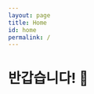 ```yaml
---
layout: page
title: Home
id: home
permalink: /
---
```


# 반갑습니다! 🌱

<style>
  .wrapper {
    max-width: 46em;
  }
</style>
